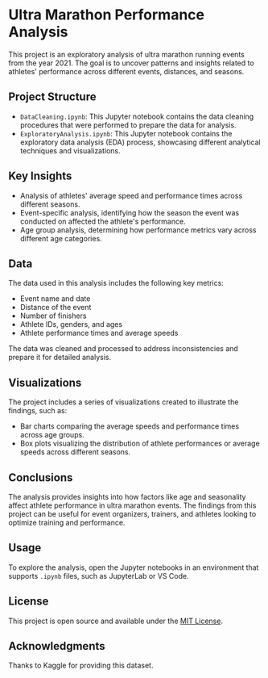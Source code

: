 # Ultra Marathon Performance Analysis

This project is an exploratory analysis of ultra marathon running events from the year 2021. The goal is to uncover patterns and insights related to athletes' performance across different events, distances, and seasons.

## Project Structure

- `DataCleaning.ipynb`: This Jupyter notebook contains the data cleaning procedures that were performed to prepare the data for analysis.
- `ExploratoryAnalysis.ipynb`: This Jupyter notebook contains the exploratory data analysis (EDA) process, showcasing different analytical techniques and visualizations.

## Key Insights

- Analysis of athletes' average speed and performance times across different seasons.
- Event-specific analysis, identifying how the season the event was conducted on affected the athlete's performance.
- Age group analysis, determining how performance metrics vary across different age categories.

## Data

The data used in this analysis includes the following key metrics:

- Event name and date
- Distance of the event
- Number of finishers
- Athlete IDs, genders, and ages
- Athlete performance times and average speeds

The data was cleaned and processed to address inconsistencies and prepare it for detailed analysis.

## Visualizations

The project includes a series of visualizations created to illustrate the findings, such as:

- Bar charts comparing the average speeds and performance times across age groups.
- Box plots visualizing the distribution of athlete performances or average speeds across different seasons.

## Conclusions

The analysis provides insights into how factors like age and seasonality affect athlete performance in ultra marathon events. The findings from this project can be useful for event organizers, trainers, and athletes looking to optimize training and performance.

## Usage

To explore the analysis, open the Jupyter notebooks in an environment that supports `.ipynb` files, such as JupyterLab or VS Code.

## License

This project is open source and available under the [MIT License](LICENSE.md).

## Acknowledgments

Thanks to Kaggle for providing this dataset.

